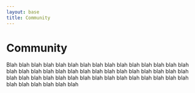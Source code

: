 ```yaml
---
layout: base
title: Community
---
```


# Community

Blah blah blah blah blah blah blah blah blah blah blah blah blah blah blah blah
blah blah blah blah blah blah blah blah blah blah blah blah blah blah blah blah
blah blah blah blah blah blah blah blah blah blah blah blah blah blah blah blah
blah blah blah
